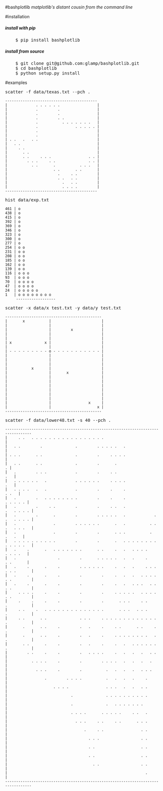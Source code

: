#bashplotlib
*matplotlib's distant cousin from the command line*

#installation
<h5>install with pip</h5>
<pre>
	$ pip install bashplotlib
</pre>
<h5>install from source</h5>
<pre>
	$ git clone git@github.com:glamp/bashplotlib.git
	$ cd bashplotlib
	$ python setup.py install
</pre>

#examples
<pre>scatter -f data/texas.txt --pch .</pre>
    ------------------------------------------
	|             . . . . . .                 |
	|             .         .                 |
	|             .         .                 |
	|             .         . .               |
	|             .           . . . . . . .   |
	|             .                 . . . . . |
	|             .                           |
	|             .                           |
	| . .   .   . .                           |
	|   . .                                   |
	|     . .                                 |
	|       . .                               |
	|       . .     . . .                 . . |
	|         . . .     . .               . . |
	|           . .       .           . . .   |
	|                     . .       . .       |
	|                       .     . .         |
	|                       . .   . .         |
	|                         .   . .         |
	|                         . . . .         |
	------------------------------------------


<pre>hist data/exp.txt</pre>
	461 | o                
	438 | o                
	415 | o                
	392 | o                
	369 | o                
	346 | o                
	323 | o                
	300 | o                
	277 | o                
	254 | o o              
	231 | o o              
	208 | o o              
	185 | o o              
	162 | o o              
	139 | o o              
	116 | o o o            
	93  | o o o            
	70  | o o o o          
	47  | o o o o          
	24  | o o o o o        
	1   | o o o o o o o o  
	     ------------------


<pre>scatter -x data/x_test.txt -y data/y_test.txt</pre>
	--------------------------------------------
	|       x           |                       |
	|                   |                       |
	|                   |         x             |
	|                   |                       |
	|                   |                       |
	| x               x |                       |
	|                   |                       |
	| - - - - - - - - - o - - - - - - - - - - - |
	|                   |                       |
	|                   |                       |
	|                   |                       |
	|           x       |                       |
	|                   |       x               |
	|                   |                       |
	|                   |                       |
	|                   |                       |
	|                   |                       |
	|                   |                       |
	|                   |                       |
	|                   |                 x     |
	|                   |                     x |
	--------------------------------------------
<pre>scatter -f data/lower48.txt -s 40 --pch .</pre>
	----------------------------------------------------------------------------------
	|     . .   . . . . . . . . . . . . . . . . .                                     |
	|   . .         .               .         . . . . .   .                           |
	| . . .       . .               .         .     . . . .                           |
	|   . .       . .               .         .       .                             . |
	|   .         . . .             .         .     . .                           .   |
	|   . . . . . .   .             . . . . . .     . . . .                       .   |
	|   . . . .   .   .             .         .     .     .                     . .   |
	|   .         .   . . . . . . . .         .     .     .                 . . . . . |
	|   .         .     . .         .         .     . .   .               .   . . . . |
	|   .         .       .         .         . . . . .   .             . .   . . . . |
	|   .                 .         . . . . . .       .   .           . . .   . . .   |
	|   .                 .         .         .       . . .           .       .   .   |
	|   . . . . . . . . . .         .         .       .   . . . . . . . . . . . . .   |
	|   .     .       .   . . . . . . .       . .     .   .   . . . .       . . . .   |
	|   .                   .         .       . . . . .   .   .     .       . .       |
	|   .     .       .     .         . . . . . .     .   .   .     . . . . . .       |
	|   .     .       .     .         .         .     .   .   .   . . . . . .         |
	|   .     .       .     .         .         .     .   .   . . .   . . . .         |
	|     . . . .     .     .         .         .     . . . . .   . . . . . .         |
	|     .     .     .     .         .         .       . . .     . .     .           |
	|     . .     .   . . . . . . . . . . . . . .       . . .   . . .     .           |
	|     . .       . .               . . .     . . . . . . . . . . . . . .           |
	|       .       . .     .         .   .     .     . .       . .     . .           |
	|       .       . .     .         .   .     .     . . . . . . . .   . .           |
	|       . .       .     .         .   .     .     .   .   . . . . . . .           |
	|         . .     .     .         .   . . . .     .   .   .   .   . .             |
	|           . . . .     .         .         . . . .   .   .   .   .               |
	|             . . .     .         .           .   .   .   .   . . .               |
	|                 .         . . . .           .   .   .   .     .                 |
	|                     . . . .                 . . .   .   .   . .                 |
	|                             .               . . . . . . . . . .                 |
	|                             .               .   . . . . . . .                   |
	|                             . . . .       . . . . .     . .   .                 |
	|                               . . .     . .     . .       . . .                 |
	|                                   .     . .                 . .                 |
	|                                     . . .                   . .                 |
	|                                     . .                     . .                 |
	|                                     . .                     . .                 |
	|                                       . .                   . .                 |
	|                                                               .                 |
	----------------------------------------------------------------------------------
